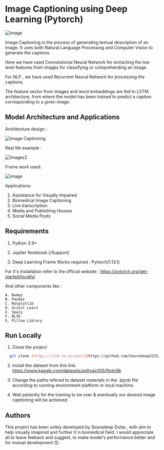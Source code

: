 
# Image Captioning using Deep Learning (Pytorch)

![image](https://user-images.githubusercontent.com/94059815/220030537-a4e811dc-8263-4808-b878-f64829928722.png)


Image Captioning is the process of generating textual description of an image. It uses both Natural Language Processing and Computer Vision to generate the captions.

Here we have used Convolutional Neural Network for extracting the low level features from images for classifying or comprehending an image.

For NLP , we have used Recurrent Neural Network for processing the captions. 

The feature vector from images and word embeddings are fed to LSTM architecture, from where the model has been trained to predict a caption corresponding to a given  image. 
## Model Architecture and Applications 

Architecture design :

![Image Captioning](https://user-images.githubusercontent.com/94059815/220010257-2015a5a7-6798-4ac2-9ee6-cbd5905e9b63.png)

Real life example :

![images2](https://user-images.githubusercontent.com/94059815/220010299-f38f5824-f633-4cb5-9a74-ba8732735f22.jpg)

Frame work used:

![image](https://user-images.githubusercontent.com/94059815/220010401-6161c58d-88fb-42f1-9831-fe680b9f3a81.png)


Applications:
1.  Assistance for Visually Impaired
2. Biomedical Image Captioning
3. Live transcription
4. Media and Publishing Houses
5. Social Media Posts

## Requirements

1. Python 3.9+
2. Jupiter Notebook (/Support)

3. Deep Learning Frame Works required : Pytorch(1.13.1)

For it's installation refer to the official website : https://pytorch.org/get-started/locally/ 

And other components like :
    
    A. Numpy 
    B. Pandas 
    C. Matplotlib
    D. Scikit Learn
    E. Spacy 
    F. NLTK
    G. Pillow Library


    
## Run Locally

1. Clone the project

```bash
  git clone [https://link-to-project](https://github.com/Souradeep2233/Image-Captioning.git)
```

2. Install the dataset from this link:
https://www.kaggle.com/datasets/adityajn105/flickr8k

3. Change the paths refered to dataset materials in the .ipynb file according to running environment platform or local machine.

4. Wait patiently for the training to be over & eventually our desired image captioning will be achieved.   

## Authors

This project has been solely developed by Souradeep Dutta , with aim to help visually imapired and further it in biomedical field.
I would appreciate all to leave feeback and suggest, to make model's performance better and for mutual development 😊.

